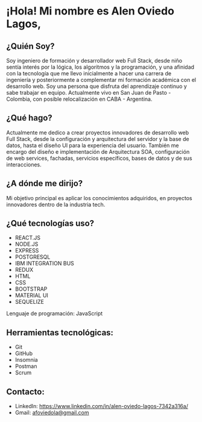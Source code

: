 # ¡Hola! Mi nombre es Alen Oviedo Lagos,


## ¿Quién Soy?

Soy ingeniero de formación y desarrollador web Full Stack, desde niño sentía interés por la lógica, los algoritmos y la programación, y una afinidad con la tecnología que me llevo inicialmente a hacer una carrera de ingeniería y posteriormente a complementar mi formación académica con el desarrollo web. Soy una persona que disfruta del aprendizaje continuo y sabe trabajar en equipo. Actualmente vivo en San Juan de Pasto - Colombia, con posible relocalización en CABA - Argentina.

## ¿Qué hago?

Actualmente me dedico a crear proyectos innovadores de desarrollo web Full Stack, desde la configuración y arquitectura del servidor y la base de datos, hasta el diseño UI para la experiencia del usuario. También me encargo del diseño e implementación de Arquitectura SOA, configuración de web services, fachadas, servicios específicos, bases de datos y de sus interacciones.

## ¿A dónde me dirijo? 

Mi objetivo principal es aplicar los conocimientos adquiridos, en proyectos innovadores dentro de la industria tech. 

## ¿Qué tecnologías uso?

- ⁠REACT.JS
- NODE.JS
- ⁠EXPRESS
- POSTGRESQL
- IBM INTEGRATION BUS
- REDUX
- ⁠HTML
- CSS
- ⁠BOOTSTRAP
- MATERIAL UI
- ⁠SEQUELIZE

Lenguaje de programación: JavaScript

## Herramientas tecnológicas:
 
  - Git
  - GitHub
  - Insomnia
  - Postman
  - Scrum

## Contacto:

- LinkedIn: https://www.linkedin.com/in/alen-oviedo-lagos-7342a316a/
- Gmail: afoviedola@gmail.com
